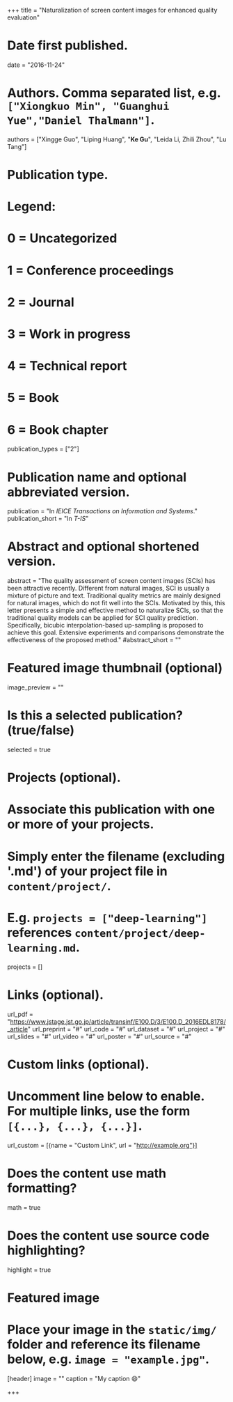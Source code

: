 +++
title = "Naturalization of screen content images for enhanced quality evaluation"

# Date first published.
date = "2016-11-24"

# Authors. Comma separated list, e.g. `["Xiongkuo Min", "Guanghui Yue","Daniel Thalmann"]`.
authors = ["Xingge Guo", "Liping Huang", "**Ke Gu**", "Leida Li, Zhili Zhou", "Lu Tang"]
# Publication type.
# Legend:
# 0 = Uncategorized
# 1 = Conference proceedings
# 2 = Journal
# 3 = Work in progress
# 4 = Technical report
# 5 = Book
# 6 = Book chapter
publication_types = ["2"]

# Publication name and optional abbreviated version.
publication = "In *IEICE Transactions on Information and Systems*."
publication_short = "In *T-IS*"

# Abstract and optional shortened version.
abstract = "The quality assessment of screen content images (SCIs) has been attractive recently. Different from natural images, SCI is usually a mixture of picture and text. Traditional quality metrics are mainly designed for natural images, which do not fit well into the SCIs. Motivated by this, this letter presents a simple and effective method to naturalize SCIs, so that the traditional quality models can be applied for SCI quality prediction. Specifically, bicubic interpolation-based up-sampling is proposed to achieve this goal. Extensive experiments and comparisons demonstrate the effectiveness of the proposed method."
#abstract_short = ""

# Featured image thumbnail (optional)
image_preview = ""

# Is this a selected publication? (true/false)
selected = true

# Projects (optional).
#   Associate this publication with one or more of your projects.
#   Simply enter the filename (excluding '.md') of your project file in `content/project/`.
#   E.g. `projects = ["deep-learning"]` references `content/project/deep-learning.md`.
projects = []

# Links (optional).
url_pdf = "https://www.jstage.jst.go.jp/article/transinf/E100.D/3/E100.D_2016EDL8178/_article"
url_preprint = "#"
url_code = "#"
url_dataset = "#"
url_project = "#"
url_slides = "#"
url_video = "#"
url_poster = "#"
url_source = "#"

# Custom links (optional).
#   Uncomment line below to enable. For multiple links, use the form `[{...}, {...}, {...}]`.
 url_custom = [{name = "Custom Link", url = "http://example.org"}]

# Does the content use math formatting?
math = true

# Does the content use source code highlighting?
highlight = true

# Featured image
# Place your image in the `static/img/` folder and reference its filename below, e.g. `image = "example.jpg"`.
[header]
image = ""
caption = "My caption 😄"

+++
